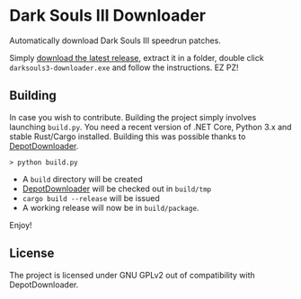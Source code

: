 # Dark Souls III Downloader

Automatically download Dark Souls III speedrun patches.

Simply [download the latest release](https://github.com/veeenu/DarkSoulsIII-Downloader/releases), extract
it in a folder, double click `darksouls3-downloader.exe` and follow the
instructions. EZ PZ!

## Building

In case you wish to contribute. Building the project simply involves launching `build.py`.
You need a recent version of .NET Core, Python 3.x and stable Rust/Cargo installed.
Building this was possible thanks to [DepotDownloader](https://github.com/SteamRE/DepotDownloader).

```> python build.py```

- A `build` directory will be created
- [DepotDownloader](https://github.com/SteamRE/DepotDownloader) will be checked out in `build/tmp`
- `cargo build --release` will be issued
- A working release will now be in `build/package`.

Enjoy!

## License

The project is licensed under GNU GPLv2 out of compatibility with DepotDownloader.